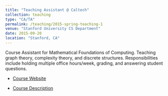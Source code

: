 ```yaml
---
title: "Teaching Assistant @ Caltech"
collection: teaching
type: "CA/TA"
permalink: /teaching/2015-spring-teaching-1
venue: "Stanford University CS Department"
date: 2015-09-20
location: "Stanford, CA"
---
```


Course Assistant for Mathematical Foundations of Computing. Teaching graph theory, complexity theory, and discrete structures. Responsibilities include holding multiple office hours/week, grading, and answering student questions.

* [Course Website](https://web.stanford.edu/class/archive/cs/cs103/cs103.1234/)

* [Course Description](https://explorecourses.stanford.edu/search?view=catalog&filter-coursestatus-Active=on&page=0&catalog=&q=CS+103%3A+Mathematical+Foundations+of+Computing&collapse=)


